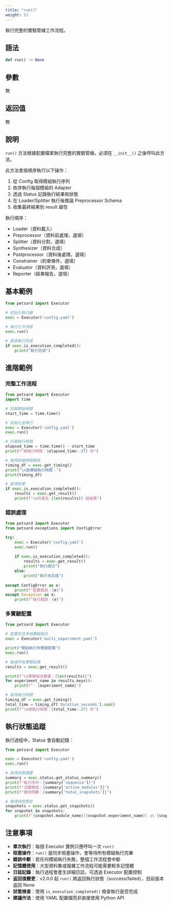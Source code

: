 ```yaml
---
title: "run()"
weight: 51
---
```


執行完整的實驗管線工作流程。

## 語法

```python
def run() -> None
```

## 參數

無

## 返回值

無

## 說明

`run()` 方法根據配置檔案執行完整的實驗管線。必須在 `__init__()` 之後呼叫此方法。

此方法會按順序執行以下操作：
1. 從 Config 取得模組執行序列
2. 依序執行每個模組的 Adapter
3. 透過 Status 記錄執行結果和狀態
4. 在 Loader/Splitter 執行後推論 Preprocessor Schema
5. 收集最終結果到 result 屬性

執行順序：
- Loader（資料載入）
- Preprocessor（資料前處理，選填）
- Splitter（資料分割，選填）
- Synthesizer（資料合成）
- Postprocessor（資料後處理，選填）
- Constrainer（約束條件，選填）
- Evaluator（資料評測，選填）
- Reporter（結果報告，選填）

## 基本範例

```python
from petsard import Executor

# 初始化執行器
exec = Executor('config.yaml')

# 執行工作流程
exec.run()

# 檢查執行完成
if exec.is_execution_completed():
    print("執行完成")
```

## 進階範例

### 完整工作流程

```python
from petsard import Executor
import time

# 記錄開始時間
start_time = time.time()

# 初始化並執行
exec = Executor('config.yaml')
exec.run()

# 計算執行時間
elapsed_time = time.time() - start_time
print(f"總執行時間：{elapsed_time:.2f} 秒")

# 取得詳細時間報告
timing_df = exec.get_timing()
print("\n各模組執行時間：")
print(timing_df)

# 取得結果
if exec.is_execution_completed():
    results = exec.get_result()
    print(f"\n共產生 {len(results)} 組結果")
```

### 錯誤處理

```python
from petsard import Executor
from petsard.exceptions import ConfigError

try:
    exec = Executor('config.yaml')
    exec.run()
    
    if exec.is_execution_completed():
        results = exec.get_result()
        print("執行成功")
    else:
        print("執行未完成")
        
except ConfigError as e:
    print(f"配置錯誤：{e}")
except Exception as e:
    print(f"執行錯誤：{e}")
```

### 多實驗配置

```python
from petsard import Executor

# 配置包含多個實驗組合
exec = Executor('multi_experiment.yaml')

print("開始執行多實驗配置")
exec.run()

# 取得所有實驗結果
results = exec.get_result()

print(f"\n實驗組合數量：{len(results)}")
for experiment_name in results.keys():
    print(f"- {experiment_name}")

# 取得執行時間
timing_df = exec.get_timing()
total_time = timing_df['duration_seconds'].sum()
print(f"\n總執行時間：{total_time:.2f} 秒")
```

## 執行狀態追蹤

執行過程中，Status 會自動記錄：

```python
from petsard import Executor

exec = Executor('config.yaml')
exec.run()

# 取得狀態摘要
summary = exec.status.get_status_summary()
print(f"執行序列：{summary['sequence']}")
print(f"活躍模組：{summary['active_modules']}")
print(f"總快照數：{summary['total_snapshots']}")

# 取得快照歷史
snapshots = exec.status.get_snapshots()
for snapshot in snapshots:
    print(f"{snapshot.module_name}[{snapshot.experiment_name}] at {snapshot.timestamp}")
```

## 注意事項

- **單次執行**：每個 Executor 實例只應呼叫一次 `run()`
- **阻塞操作**：`run()` 是同步阻塞操作，會等待所有模組執行完畢
- **錯誤中斷**：若任何模組執行失敗，整個工作流程會中斷
- **記憶體使用**：大型資料集或複雜工作流程可能需要較多記憶體
- **日誌記錄**：執行過程會產生詳細日誌，可透過 Executor 配置控制
- **返回值變更**：v2.0.0 起 `run()` 將返回執行狀態（success/failed），目前版本返回 None
- **狀態檢查**：使用 `is_execution_completed()` 檢查執行是否完成
- **建議作法**：使用 YAML 配置檔而非直接使用 Python API